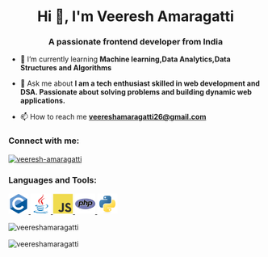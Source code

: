 <h1 align="center">Hi 👋, I'm Veeresh Amaragatti</h1>
<h3 align="center">A passionate frontend developer from India</h3>

- 🌱 I’m currently learning **Machine learning,Data Analytics,Data Structures and Algorithms**

- 💬 Ask me about **I am a tech enthusiast skilled in web development and DSA. Passionate about solving problems and building dynamic web applications.**

- 📫 How to reach me **veereshamaragatti26@gmail.com**

<h3 align="left">Connect with me:</h3>
<p align="left">
<a href="https://linkedin.com/in/veeresh-amaragatti" target="blank"><img align="center" src="https://raw.githubusercontent.com/rahuldkjain/github-profile-readme-generator/master/src/images/icons/Social/linked-in-alt.svg" alt="veeresh-amaragatti" height="30" width="40" /></a>
</p>

<h3 align="left">Languages and Tools:</h3>
<p align="left"> <a href="https://www.cprogramming.com/" target="_blank" rel="noreferrer"> <img src="https://raw.githubusercontent.com/devicons/devicon/master/icons/c/c-original.svg" alt="c" width="40" height="40"/> </a> <a href="https://www.java.com" target="_blank" rel="noreferrer"> <img src="https://raw.githubusercontent.com/devicons/devicon/master/icons/java/java-original.svg" alt="java" width="40" height="40"/> </a> <a href="https://developer.mozilla.org/en-US/docs/Web/JavaScript" target="_blank" rel="noreferrer"> <img src="https://raw.githubusercontent.com/devicons/devicon/master/icons/javascript/javascript-original.svg" alt="javascript" width="40" height="40"/> </a> <a href="https://www.php.net" target="_blank" rel="noreferrer"> <img src="https://raw.githubusercontent.com/devicons/devicon/master/icons/php/php-original.svg" alt="php" width="40" height="40"/> </a> <a href="https://www.python.org" target="_blank" rel="noreferrer"> <img src="https://raw.githubusercontent.com/devicons/devicon/master/icons/python/python-original.svg" alt="python" width="40" height="40"/> </a> </p>

<p><img align="center" src="https://github-readme-stats.vercel.app/api/top-langs?username=veereshamaragatti&show_icons=true&locale=en&layout=compact" alt="veereshamaragatti" /></p>

<p><img align="center" src="https://github-readme-streak-stats.herokuapp.com/?user=veereshamaragatti&" alt="veereshamaragatti" /></p>
